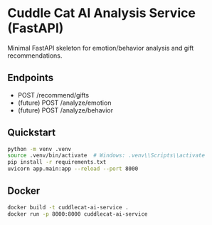 # Cuddle Cat AI Analysis Service (FastAPI)

Minimal FastAPI skeleton for emotion/behavior analysis and gift recommendations.

## Endpoints
- POST /recommend/gifts
- (future) POST /analyze/emotion
- (future) POST /analyze/behavior

## Quickstart
```bash
python -m venv .venv
source .venv/bin/activate  # Windows: .venv\\Scripts\\activate
pip install -r requirements.txt
uvicorn app.main:app --reload --port 8000
```

## Docker
```bash
docker build -t cuddlecat-ai-service .
docker run -p 8000:8000 cuddlecat-ai-service
```

